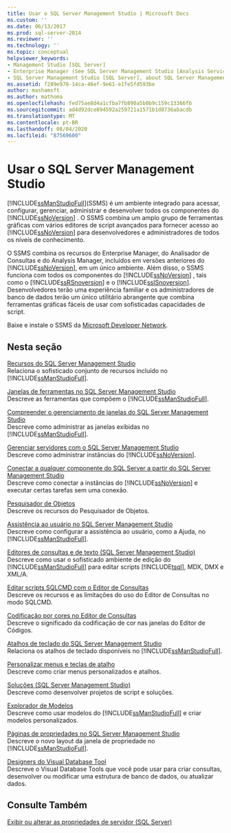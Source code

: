 ```yaml
---
title: Usar o SQL Server Management Studio | Microsoft Docs
ms.custom: ''
ms.date: 06/13/2017
ms.prod: sql-server-2014
ms.reviewer: ''
ms.technology: ''
ms.topic: conceptual
helpviewer_keywords:
- Management Studio [SQL Server]
- Enterprise Manager (See SQL Server Management Studio [Analysis Services])
- SQL Server Management Studio [SQL Server], about SQL Server Management Studio
ms.assetid: f289e978-14ca-46ef-9e61-e1fe5fd593be
author: mashamsft
ms.author: mathoma
ms.openlocfilehash: fed75ae8d4a1cfba7fb890a5b0b9c159c13366f6
ms.sourcegitcommit: ad4d92dce894592a259721a1571b1d8736abacdb
ms.translationtype: MT
ms.contentlocale: pt-BR
ms.lasthandoff: 08/04/2020
ms.locfileid: "87569600"
---
```

# <a name="use-sql-server-management-studio"></a>Usar o SQL Server Management Studio
  [!INCLUDE[ssManStudioFull](../includes/ssmanstudiofull-md.md)](SSMS) é um ambiente integrado para acessar, configurar, gerenciar, administrar e desenvolver todos os componentes do [!INCLUDE[ssNoVersion](../includes/ssnoversion-md.md)] . O SSMS combina um amplo grupo de ferramentas gráficas com vários editores de script avançados para fornecer acesso ao [!INCLUDE[ssNoVersion](../includes/ssnoversion-md.md)] para desenvolvedores e administradores de todos os níveis de conhecimento.  
  
 O SSMS combina os recursos do Enterprise Manager, do Analisador de Consultas e do Analysis Manager, incluídos em versões anteriores do [!INCLUDE[ssNoVersion](../includes/ssnoversion-md.md)], em um único ambiente. Além disso, o SSMS funciona com todos os componentes do [!INCLUDE[ssNoVersion](../includes/ssnoversion-md.md)] , tais como o [!INCLUDE[ssRSnoversion](../includes/ssrsnoversion-md.md)] e o [!INCLUDE[ssISnoversion](../includes/ssisnoversion-md.md)]. Desenvolvedores terão uma experiência familiar e os administradores de banco de dados terão um único utilitário abrangente que combina ferramentas gráficas fáceis de usar com sofisticadas capacidades de script.  
  
 Baixe e instale o SSMS da [Microsoft Developer Network](https://msdn.microsoft.com/library/dn434042.aspx).  
  
## <a name="in-this-section"></a>Nesta seção  
 [Recursos do SQL Server Management Studio](features-in-sql-server-management-studio.md)  
 Relaciona o sofisticado conjunto de recursos incluído no [!INCLUDE[ssManStudioFull](../includes/ssmanstudiofull-md.md)].  
  
 [Janelas de ferramentas no SQL Server Management Studio](../ssms/tool-windows-in-sql-server-management-studio.md)  
 Descreve as ferramentas que compõem o [!INCLUDE[ssManStudioFull](../includes/ssmanstudiofull-md.md)].  
  
 [Compreender o gerenciamento de janelas do SQL Server Management Studio](../ssms/understand-sql-server-management-studio-windows-management.md)  
 Descreve como administrar as janelas exibidas no [!INCLUDE[ssManStudioFull](../includes/ssmanstudiofull-md.md)].  
  
 [Gerenciar servidores com o SQL Server Management Studio](../ssms/administer-servers-with-sql-server-management-studio.md)  
 Descreve como administrar instâncias do [!INCLUDE[ssNoVersion](../includes/ssnoversion-md.md)].  
  
 [Conectar a qualquer componente do SQL Server a partir do SQL Server Management Studio](../ssms/f1-help/connect-to-any-sql-server-component-from-sql-server-management-studio.md)  
 Descreve como conectar a instâncias do [!INCLUDE[ssNoVersion](../includes/ssnoversion-md.md)] e executar certas tarefas sem uma conexão.  
  
 [Pesquisador de Objetos](../ssms/object/object-explorer.md)  
 Descreve os recursos do Pesquisador de Objetos.  
  
 [Assistência ao usuário no SQL Server Management Studio](../ssms/user-assistance-in-sql-server-management-studio.md)  
 Descreve como configurar a assistência ao usuário, como a Ajuda, no [!INCLUDE[ssManStudioFull](../includes/ssmanstudiofull-md.md)].  
  
 [Editores de consultas e de texto &#40;SQL Server Management Studio&#41;](../relational-databases/scripting/query-and-text-editors-sql-server-management-studio.md)  
 Descreve como usar o sofisticado ambiente de edição do [!INCLUDE[ssManStudioFull](../includes/ssmanstudiofull-md.md)] para editar scripts [!INCLUDE[tsql](../includes/tsql-md.md)], MDX, DMX e XML/A.  
  
 [Editar scripts SQLCMD com o Editor de Consultas](../relational-databases/scripting/edit-sqlcmd-scripts-with-query-editor.md)  
 Descreve os recursos e as limitações do uso do Editor de Consultas no modo SQLCMD.  
  
 [Codificação por cores no Editor de Consultas](../relational-databases/scripting/color-coding-in-query-editors.md)  
 Descreve o significado da codificação de cor nas janelas do Editor de Códigos.  
  
 [Atalhos de teclado do SQL Server Management Studio](../ssms/sql-server-management-studio-keyboard-shortcuts.md)  
 Relaciona os atalhos de teclado disponíveis no [!INCLUDE[ssManStudioFull](../includes/ssmanstudiofull-md.md)].  
  
 [Personalizar menus e teclas de atalho](../ssms/customize-menus-and-shortcut-keys.md)  
 Descreve como criar menus personalizados e atalhos.  
  
 [Soluções &#40;SQL Server Management Studio&#41;](../ssms/solution/solutions-sql-server-management-studio.md)  
 Descreve como desenvolver projetos de script e soluções.  
  
 [Explorador de Modelos](../ssms/template/template-explorer.md)  
 Descreve como usar modelos do [!INCLUDE[ssManStudioFull](../includes/ssmanstudiofull-md.md)] e criar modelos personalizados.  
  
 [Páginas de propriedades no SQL Server Management Studio](../ssms/property-pages-in-sql-server-management-studio.md)  
 Descreve o novo layout da janela de propriedade no [!INCLUDE[ssManStudioFull](../includes/ssmanstudiofull-md.md)].  
  
 [Designers do Visual Database Tool](../ssms/visual-db-tools/visual-database-tool-designers.md)  
 Descreve o Visual Database Tools que você pode usar para criar consultas, desenvolver ou modificar uma estrutura de banco de dados, ou atualizar dados.  
  
## <a name="see-also"></a>Consulte Também  
 [Exibir ou alterar as propriedades de servidor &#40;SQL Server&#41;](configure-windows/view-or-change-server-properties-sql-server.md)  
  
  
